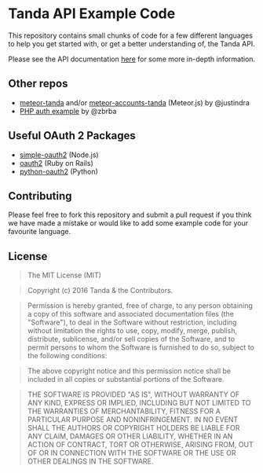 # Tanda API Example Code

This repository contains small chunks of code for a few different languages to help you get started with, or get a better understanding of, the Tanda API.

Please see the API documentation [here](https://my.tanda.co/api/v2/documentation) for some more in-depth information.

## Other repos

+ [meteor-tanda](https://github.com/justindra/meteor-tanda) and/or [meteor-accounts-tanda](https://github.com/justindra/meteor-accounts-tanda) (Meteor.js) by @justindra
+ [PHP auth example](https://github.com/zbrba/tanda_api_php) by @zbrba

## Useful OAuth 2 Packages

+ [simple-oauth2](https://github.com/lelylan/simple-oauth2) (Node.js)
+ [oauth2](https://github.com/intridea/oauth2) (Ruby on Rails)
+ [python-oauth2](https://github.com/joestump/python-oauth2) (Python)

## Contributing

Please feel free to fork this repository and submit a pull request if you think we have made a mistake or would like to add some example code for your favourite language.

## License

> The MIT License (MIT)

>Copyright (c) 2016 Tanda & the Contributors.

>Permission is hereby granted, free of charge, to any person obtaining a copy of this software and associated documentation files (the "Software"), to deal in the Software without restriction, including without limitation the rights to use, copy, modify, merge, publish, distribute, sublicense, and/or sell copies of the Software, and to permit persons to whom the Software is furnished to do so, subject to the following conditions:

>The above copyright notice and this permission notice shall be included in all copies or substantial portions of the Software.

>THE SOFTWARE IS PROVIDED "AS IS", WITHOUT WARRANTY OF ANY KIND, EXPRESS OR IMPLIED, INCLUDING BUT NOT LIMITED TO THE WARRANTIES OF MERCHANTABILITY, FITNESS FOR A PARTICULAR PURPOSE AND NONINFRINGEMENT. IN NO EVENT SHALL THE AUTHORS OR COPYRIGHT HOLDERS BE LIABLE FOR ANY CLAIM, DAMAGES OR OTHER LIABILITY, WHETHER IN AN ACTION OF CONTRACT, TORT OR OTHERWISE, ARISING FROM, OUT OF OR IN CONNECTION WITH THE SOFTWARE OR THE USE OR OTHER DEALINGS IN THE SOFTWARE.
